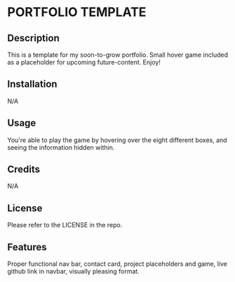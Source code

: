 # PORTFOLIO TEMPLATE

## Description

This is a template for my soon-to-grow portfolio. Small hover game included as a placeholder for upcoming future-content.
Enjoy!


## Installation
N/A


## Usage

You're able to play the game by hovering over the eight different boxes, and seeing the information hidden within.  

## Credits

N/A

## License

Please refer to the LICENSE in the repo.



## Features

Proper functional nav bar, contact card, project placeholders and game, live github link in navbar, visually pleasing format.


